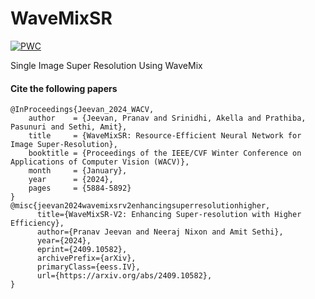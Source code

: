 # WaveMixSR
[![PWC](https://img.shields.io/endpoint.svg?url=https://paperswithcode.com/badge/wavemixsr-a-resource-efficient-neural-network/image-super-resolution-on-bsd100-2x-upscaling)](https://paperswithcode.com/sota/image-super-resolution-on-bsd100-2x-upscaling?p=wavemixsr-a-resource-efficient-neural-network)

Single Image Super Resolution Using WaveMix


#### Cite the following papers 
```
@InProceedings{Jeevan_2024_WACV,
    author    = {Jeevan, Pranav and Srinidhi, Akella and Prathiba, Pasunuri and Sethi, Amit},
    title     = {WaveMixSR: Resource-Efficient Neural Network for Image Super-Resolution},
    booktitle = {Proceedings of the IEEE/CVF Winter Conference on Applications of Computer Vision (WACV)},
    month     = {January},
    year      = {2024},
    pages     = {5884-5892}
}
@misc{jeevan2024wavemixsrv2enhancingsuperresolutionhigher,
      title={WaveMixSR-V2: Enhancing Super-resolution with Higher Efficiency}, 
      author={Pranav Jeevan and Neeraj Nixon and Amit Sethi},
      year={2024},
      eprint={2409.10582},
      archivePrefix={arXiv},
      primaryClass={eess.IV},
      url={https://arxiv.org/abs/2409.10582}, 
}
```
